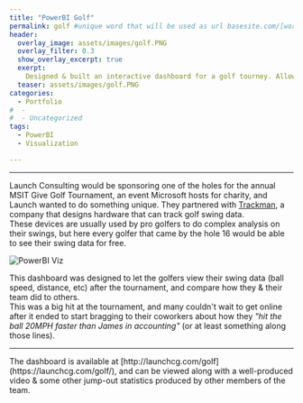 ```yaml
---
title: "PowerBI Golf"
permalink: golf #unique word that will be used as url basesite.com/[word]
header:
  overlay_image: assets/images/golf.PNG
  overlay_filter: 0.3
  show_overlay_excerpt: true
  exerpt:
    Designed & built an interactive dashboard for a golf tourney. Allows golfers to see their stats & compare against the other golfers.<br>Built using PowerBI for the MSIT Give Golf Tournament.
  teaser: assets/images/golf.PNG
categories:
  - Portfolio
#  -
#  - Uncategorized
tags:
  - PowerBI
  - Visualization

---
```


<small></small>

<hr>


Launch Consulting would be sponsoring one of the holes for the annual MSIT Give Golf Tournament, an event Microsoft hosts for charity, and Launch wanted to do something unique. They partnered with <a href="https://trackmangolf.com/" target="_blank">Trackman</a>, a company that designs hardware that can track golf swing data.
<br>These devices are usually used by pro golfers to do complex analysis on their swings, but here every golfer that came by the hole 16 would be able to see their swing data for free.

![PowerBI Viz]({{site.url}}{{site.baseurl}}/assets/images/golf.PNG)

This dashboard was designed to let the golfers view their swing data (ball speed, distance, etc) after the tournament, and compare how they & their team did to others.
<br> This was a big hit at the tournament, and many couldn't wait to get online after it ended to start bragging to their coworkers about how they _"hit the ball 20MPH faster than James in accounting"_ (or at least something along those lines).


<hr>
The dashboard is available at [http://launchcg.com/golf](https://launchcg.com/golf/), and can be viewed along with a well-produced video & some other jump-out statistics produced by other members of the team.
